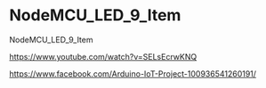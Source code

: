 # NodeMCU_LED_9_Item
NodeMCU_LED_9_Item

https://www.youtube.com/watch?v=SELsEcrwKNQ

https://www.facebook.com/Arduino-IoT-Project-100936541260191/
